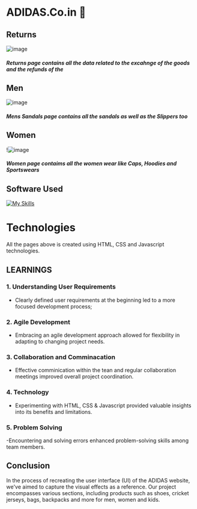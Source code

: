 # ADIDAS.Co.in :running:
## Returns
![image](https://github.com/9xVibee/ADIDAS-GEEKTHON/assets/152276284/a2534463-4255-4688-92f8-9440f2d59d2f)
##### <i>Returns page contains all the data related to the excahnge of the goods and the refunds of the   </i>

## Men
![image](https://github.com/9xVibee/ADIDAS-GEEKTHON/assets/152276284/1543b9a8-13e5-492a-838a-8d734197e4f7)
##### <i>Mens Sandals page contains all the sandals as well as the Slippers too</i>

## Women
!![image](https://github.com/9xVibee/ADIDAS-GEEKTHON/assets/152276284/92e0d571-9665-4bfa-9605-a67c9c61bc62)

##### <i>Women page contaims all the women wear like Caps, Hoodies and Sportswears</i>
## Software Used
[![My Skills](https://skillicons.dev/icons?i=html,css,js)](https://skillicons.dev)
# Technologies
All the pages above is created using HTML, CSS and Javascript technologies.
## LEARNINGS
### 1. Understanding User Requirements
- Clearly defined user requirements at the beginning led to a more focused development process;
### 2. Agile Development
- Embracing an agile development approach allowed for flexibility in adapting to changing project needs.
### 3. Collaboration and Comminacation
- Effective comminication within the tean and regular collaboration meetings improved overall project coordination.
### 4. Technology
- Experimenting with HTML, CSS & Javascript provided valuable insights into its benefits and limitations.
### 5. Problem Solving
-Encountering and solving errors enhanced problem-solving skills among team members.
## Conclusion
In the process of recreating the user interface (UI) of the ADIDAS website, we've aimed to capture the visual effects as a reference. Our project encompasses various sections, including products such as shoes, cricket jerseys, bags, backpacks and more for men, women and kids.
